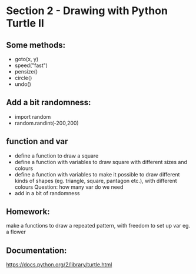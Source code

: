 # Section 2 - Drawing with Python Turtle II

## Some methods:
* goto(x, y)
* speed("fast")
* pensize()
* circle()
* undo()

## Add a bit randomness:
* import random
* random.randint(-200,200)

## function and var
* define a function to draw a square
* define a function with variables to draw square with different sizes and colours
* define a function with variables to make it possible to draw different kinds of shapes (eg. triangle, square, pantagon etc.), with different colours
Question: how many var do we need
* add in a bit of randomness

## Homework:
make a functions to draw a repeated pattern, with freedom to set up var
eg. a flower

## Documentation:
https://docs.python.org/2/library/turtle.html
